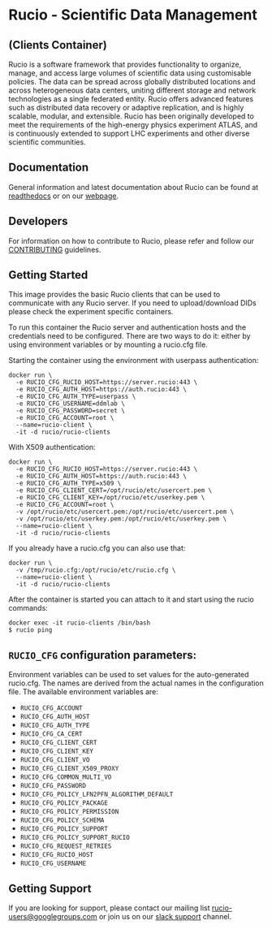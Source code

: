 # Rucio - Scientific Data Management

## (Clients Container)

Rucio is a software framework that provides functionality to organize, manage, and access large volumes of scientific data using customisable policies. The data can be spread across globally distributed locations and across heterogeneous data centers, uniting different storage and network technologies as a single federated entity. Rucio offers advanced features such as distributed data recovery or adaptive replication, and is highly scalable, modular, and extensible. Rucio has been originally developed to meet the requirements of the high-energy physics experiment ATLAS, and is continuously extended to support LHC experiments and other diverse scientific communities.

## Documentation

General information and latest documentation about Rucio can be found at [readthedocs](https://rucio.readthedocs.io) or on our [webpage](https://rucio.cern.ch).

## Developers

For information on how to contribute to Rucio, please refer and follow our [CONTRIBUTING](<https://github.com/rucio/rucio/blob/master/CONTRIBUTING.rst>) guidelines.

## Getting Started

This image provides the basic Rucio clients that can be used to communicate with any Rucio server. If you need to upload/download DIDs please check the experiment specific containers.

To run this container the Rucio server and authentication hosts and the credentials need to be configured. There are two ways to do it: either by using environment variables or by mounting a rucio.cfg file.

Starting the container using the environment with userpass authentication:

    docker run \
      -e RUCIO_CFG_RUCIO_HOST=https://server.rucio:443 \
      -e RUCIO_CFG_AUTH_HOST=https://auth.rucio:443 \
      -e RUCIO_CFG_AUTH_TYPE=userpass \
      -e RUCIO_CFG_USERNAME=ddmlab \
      -e RUCIO_CFG_PASSWORD=secret \
      -e RUCIO_CFG_ACCOUNT=root \
      --name=rucio-client \
      -it -d rucio/rucio-clients

With X509 authentication:

    docker run \
      -e RUCIO_CFG_RUCIO_HOST=https://server.rucio:443 \
      -e RUCIO_CFG_AUTH_HOST=https://auth.rucio:443 \
      -e RUCIO_CFG_AUTH_TYPE=x509 \
      -e RUCIO_CFG_CLIENT_CERT=/opt/rucio/etc/usercert.pem \
      -e RUCIO_CFG_CLIENT_KEY=/opt/rucio/etc/userkey.pem \
      -e RUCIO_CFG_ACCOUNT=root \
      -v /opt/rucio/etc/usercert.pem:/opt/rucio/etc/usercert.pem \
      -v /opt/rucio/etc/userkey.pem:/opt/rucio/etc/userkey.pem \
      --name=rucio-client \
      -it -d rucio/rucio-clients

If you already have a rucio.cfg you can also use that:

    docker run \
      -v /tmp/rucio.cfg:/opt/rucio/etc/rucio.cfg \
      --name=rucio-client \
      -it -d rucio/rucio-clients

After the container is started you can attach to it and start using the rucio commands:

    docker exec -it rucio-clients /bin/bash
    $ rucio ping

## `RUCIO_CFG` configuration parameters:

Environment variables can be used to set values for the auto-generated rucio.cfg. The names are derived from the actual names in the configuration file.
The available environment variables are:

* `RUCIO_CFG_ACCOUNT`
* `RUCIO_CFG_AUTH_HOST`
* `RUCIO_CFG_AUTH_TYPE`
* `RUCIO_CFG_CA_CERT`
* `RUCIO_CFG_CLIENT_CERT`
* `RUCIO_CFG_CLIENT_KEY`
* `RUCIO_CFG_CLIENT_VO`
* `RUCIO_CFG_CLIENT_X509_PROXY`
* `RUCIO_CFG_COMMON_MULTI_VO`
* `RUCIO_CFG_PASSWORD`
* `RUCIO_CFG_POLICY_LFN2PFN_ALGORITHM_DEFAULT`
* `RUCIO_CFG_POLICY_PACKAGE`
* `RUCIO_CFG_POLICY_PERMISSION`
* `RUCIO_CFG_POLICY_SCHEMA`
* `RUCIO_CFG_POLICY_SUPPORT`
* `RUCIO_CFG_POLICY_SUPPORT_RUCIO`
* `RUCIO_CFG_REQUEST_RETRIES`
* `RUCIO_CFG_RUCIO_HOST`
* `RUCIO_CFG_USERNAME`

## Getting Support

If you are looking for support, please contact our mailing list rucio-users@googlegroups.com
or join us on our [slack support](<https://rucio.slack.com/messages/#support>) channel.
